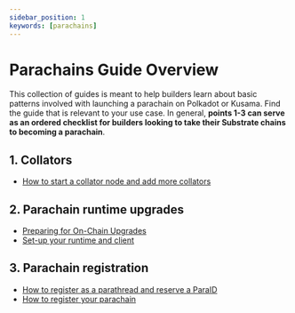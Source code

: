 ```yaml
---
sidebar_position: 1
keywords: [parachains]
---
```


# Parachains Guide Overview

This collection of guides is meant to help builders learn about basic patterns involved with
launching a parachain on
Polkadot or Kusama. Find the guide that is relevant to your use case. In general, **points 1-3 can serve as an ordered checklist for builders
looking to take their Substrate chains to becoming a parachain**.

## 1. Collators

- [How to start a collator node and add more collators](/docs/parachains/a-collators/start-collator-node)

## 2. Parachain runtime upgrades

- [Preparing for On-Chain Upgrades](/docs/parachains/b-runtime-upgrades/runtime-upgrades)
- [Set-up your runtime and client](/docs/parachains/b-runtime-upgrades/setup-runtime-and-client)

## 3. Parachain registration

- [How to register as a parathread and reserve a ParaID](/docs/parachains/c-registration/register-paraid)
- [How to register your parachain](/docs/parachains/c-registration/register-parachain)
